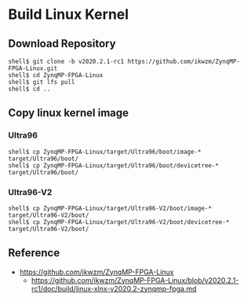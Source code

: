 Build Linux Kernel 
====================================================================================

## Download Repository

```console
shell$ git clone -b v2020.2.1-rc1 https://github.com/ikwzm/ZynqMP-FPGA-Linux.git
shell$ cd ZynqMP-FPGA-Linux
shell$ git lfs pull
shell$ cd ..
```

## Copy linux kernel image

### Ultra96

```console
shell$ cp ZynqMP-FPGA-Linux/target/Ultra96/boot/image-*      target/Ultra96/boot/
shell$ cp ZynqMP-FPGA-Linux/target/Ultra96/boot/devicetree-* target/Ultra96/boot/
```

### Ultra96-V2

```console
shell$ cp ZynqMP-FPGA-Linux/target/Ultra96-V2/boot/image-*      target/Ultra96-V2/boot/
shell$ cp ZynqMP-FPGA-Linux/target/Ultra96-V2/boot/devicetree-* target/Ultra96-V2/boot/
```

## Reference

* https://github.com/ikwzm/ZynqMP-FPGA-Linux
  - https://github.com/ikwzm/ZynqMP-FPGA-Linux/blob/v2020.2.1-rc1/doc/build/linux-xlnx-v2020.2-zynqmp-fpga.md
